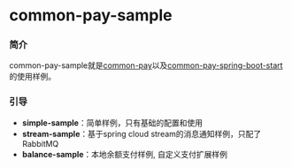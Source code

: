 # common-pay-sample

### 简介

common-pay-sample就是[common-pay](https://github.com/developcollect/common-pay)以及[common-pay-spring-boot-start](https://github.com/developcollect/common-pay-spring-boot-starter)的使用样例。



### 引导

* **simple-sample**：简单样例，只有基础的配置和使用
* **stream-sample**：基于spring cloud stream的消息通知样例，只配了RabbitMQ
* **balance-sample**：本地余额支付样例, 自定义支付扩展样例